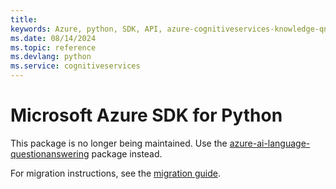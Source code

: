 ```yaml
---
title: 
keywords: Azure, python, SDK, API, azure-cognitiveservices-knowledge-qnamaker, cognitiveservices
ms.date: 08/14/2024
ms.topic: reference
ms.devlang: python
ms.service: cognitiveservices
---
```

# Microsoft Azure SDK for Python

This package is no longer being maintained. Use the [azure-ai-language-questionanswering](https://pypi.org/project/azure-ai-language-questionanswering/) package instead.

For migration instructions, see the [migration guide](https://aka.ms/azsdk/python/migrate/azure-ai-language-questionanswering).
